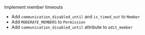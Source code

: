 Implement member timeouts
 - Add `communication_disabled_until` and `is_timed_out` to `Member`
 - Add `MODERATE_MEMBERS` to `Permission`
 - Add `communication_disabled_until` attribute to `edit_member`
